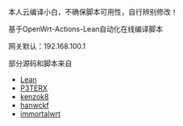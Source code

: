 
本人云编译小白，不确保脚本可用性，自行辨别修改！

基于OpenWrt-Actions-Lean自动化在线编译脚本  

网关默认：192.168.100.1

部分源码和脚本来自

- [Lean](https://github.com/coolsnowwolf/lede)
- [P3TERX](https://github.com/P3TERX/Actions-OpenWrt)
- [kenzok8](https://github.com/kenzok8/openwrt-packages)
- [hanwckf](https://github.com/hanwckf/immortalwrt-mt798x)
- [immortalwrt](https://github.com/immortalwrt/immortalwrt)


